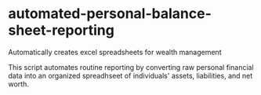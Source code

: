 # automated-personal-balance-sheet-reporting
Automatically creates excel spreadsheets for wealth management


This script automates routine reporting by converting raw personal financial data into an organized spreadhseet of individuals' assets, liabilities, and net worth.
